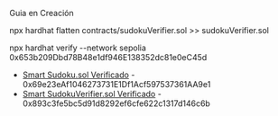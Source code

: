 Guia en Creación

npx hardhat flatten contracts/sudokuVerifier.sol >> sudokuVerifier.sol

npx hardhat verify --network sepolia 0x653b209Dbd78B48e1df946E138352dc81e0eC45d

* [Smart Sudoku.sol Verificado](https://sepolia.etherscan.io/address/0x69e23eaf1046273731e1df1acf597537361aa9e1#code) - 0x69e23eAf1046273731E1Df1Acf597537361AA9e1
* [Smart SudokuVerifier.sol Verificado](https://sepolia.etherscan.io/address/0x893c3fe5bc5d91d8292ef6cfe622c1317d146c6b#code) - 0x893c3fe5bc5d91d8292ef6cfe622c1317d146c6b
